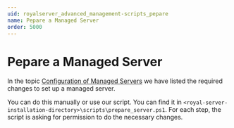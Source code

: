 ```yaml
---
uid: royalserver_advanced_management-scripts_pepare
name: Pepare a Managed Server
order: 5000
---
```


# Pepare a Managed Server

In the topic [Configuration of Managed Servers](xref:royalserver_introduction_configuration) we have listed the required changes to set up a managed server.

You can do this manually or use our script. You can find it in
`<royal-server-installation-directory>\scripts\prepare_server.ps1`. For each step, the script is asking for permission to do the necessary changes.
